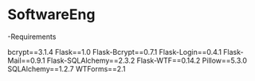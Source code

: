 # SoftwareEng

-Requirements

bcrypt==3.1.4
Flask==1.0
Flask-Bcrypt==0.7.1
Flask-Login==0.4.1
Flask-Mail==0.9.1
Flask-SQLAlchemy==2.3.2
Flask-WTF==0.14.2
Pillow==5.3.0
SQLAlchemy==1.2.7
WTForms==2.1